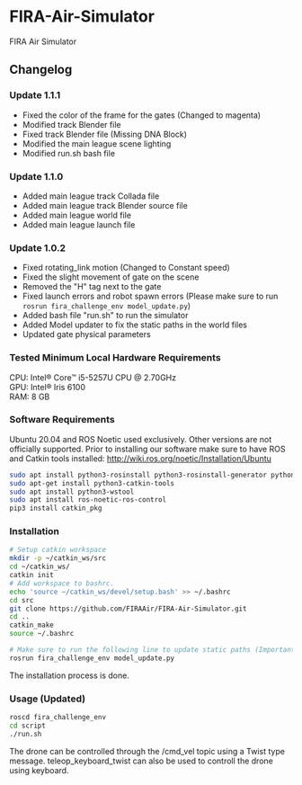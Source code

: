 # FIRA-Air-Simulator
FIRA Air Simulator

## Changelog
### Update 1.1.1
- Fixed the color of the frame for the gates (Changed to magenta)
- Modified track Blender file
- Fixed track Blender file (Missing DNA Block)
- Modified the main league scene lighting
- Modified run.sh bash file

### Update 1.1.0
- Added main league track Collada file
- Added main league track Blender source file
- Added main league world file
- Added main league launch file


### Update 1.0.2
- Fixed rotating_link motion (Changed to Constant speed)
- Fixed the slight movement of gate on the scene
- Removed the "H" tag next to the gate
- Fixed launch errors and robot spawn errors (Please make sure to run ```rosrun fira_challenge_env model_update.py```)
- Added bash file "run.sh" to run the simulator
- Added Model updater to fix the static paths in the world files
- Updated gate physical parameters

### Tested Minimum Local Hardware Requirements
CPU: Intel® Core™ i5-5257U CPU @ 2.70GHz <br/>
GPU: Intel® Iris 6100 <br/>
RAM: 8 GB

### Software Requirements
Ubuntu 20.04 and ROS Noetic used exclusively. Other versions are not officially supported.
Prior to installing our software make sure to have ROS and Catkin tools installed: http://wiki.ros.org/noetic/Installation/Ubuntu
```bash
sudo apt install python3-rosinstall python3-rosinstall-generator python3-wstool build-essential
sudo apt-get install python3-catkin-tools
sudo apt install python3-wstool
sudo apt install ros-noetic-ros-control
pip3 install catkin_pkg
```

### Installation
```bash
# Setup catkin workspace
mkdir -p ~/catkin_ws/src
cd ~/catkin_ws/
catkin init
# Add workspace to bashrc.
echo 'source ~/catkin_ws/devel/setup.bash' >> ~/.bashrc
cd src
git clone https://github.com/FIRAAir/FIRA-Air-Simulator.git
cd ..
catkin_make
source ~/.bashrc

# Make sure to run the following line to update static paths (Important) 
rosrun fira_challenge_env model_update.py
```
The installation process is done.

### Usage (Updated)
```bash
roscd fira_challenge_env
cd script
./run.sh
```
The drone can be controlled through the /cmd_vel topic using a Twist type message. teleop_keyboard_twist can also be used to controll the drone using keyboard.
